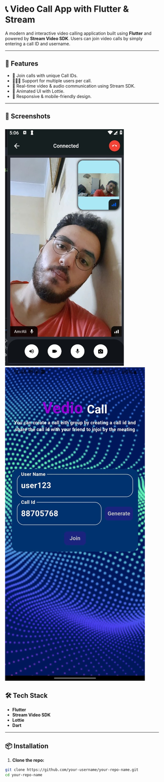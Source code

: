 # 📞 Video Call App with Flutter & Stream

A modern and interactive video calling application built using **Flutter** and powered by **Stream Video SDK**. Users can join video calls by simply entering a call ID and username.

---

## 🚀 Features

- 🔐 Join calls with unique Call IDs.
- 🧑‍🤝‍🧑 Support for multiple users per call.
- 🎥 Real-time video & audio communication using Stream SDK.
- 🌈 Animated UI with Lottie.
- 📱 Responsive & mobile-friendly design.

---

## 📸 Screenshots

 ![alt text](<WhatsApp Image 2025-08-06 at 12.54.52_1cdba2ac.jpg>)
 ![alt text](<WhatsApp Image 2025-08-06 at 13.00.44_fc218c66.jpg>)
---

## 🛠️ Tech Stack

- **Flutter**
- **Stream Video SDK**
- **Lottie**
- **Dart**

---

## 📦 Installation

1. **Clone the repo:**
```bash
git clone https://github.com/your-username/your-repo-name.git
cd your-repo-name
